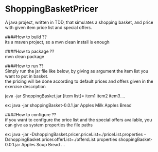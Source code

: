 # ShoppingBasketPricer
A java project, written in TDD, that simulates a shopping basket, and price with given item price list and special offers.  
  
  
####How to build ??  
its a maven project, so a mvn clean install is enough  
  
  
####How to package ??  
mvn clean package  
  
  
####How to run ??  
Simply run the jar file like below, by giving as argument the item list you want to put in basket.  
the pricing will be done according to default prices and offers given in the exercise description  
  
java -jar ShoppingBasket.jar [item list]= item1 item2 item3....  
  
ex: java -jar shoppingBasket-0.0.1.jar Apples Milk Apples Bread  
  
  
####How to configure ??  
if you want to configure the price list and the special offers available, you can give as system properties the file paths  
  
ex: java -jar -DshoppingBasket.pricer.priceList=./priceList.properties -DshoppingBasket.pricer.offerList=./offersList.properties shoppingBasket-0.0.1.jar Apples Soup Bread ...  
